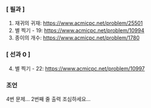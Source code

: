 ### [ 필과 ]
1. 재귀의 귀재: https://www.acmicpc.net/problem/25501
2. 별 찍기 - 19: https://www.acmicpc.net/problem/10994
3. 종이의 개수: https://www.acmicpc.net/problem/1780

### [ 선과 0 ]
4. 별 찍기 - 22: https://www.acmicpc.net/problem/10997

### 조언
4번 문제... 2번째 줄 출력 조심하세요...